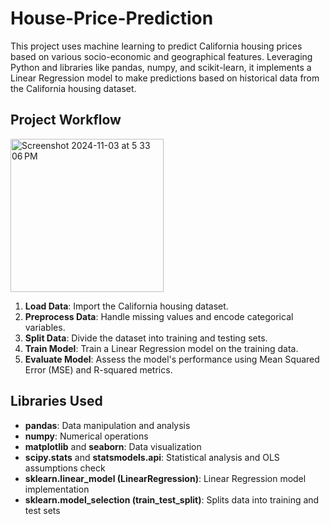 # House-Price-Prediction
This project uses machine learning to predict California housing prices based on various socio-economic and geographical features. Leveraging Python and libraries like pandas, numpy, and scikit-learn, it implements a Linear Regression model to make predictions based on historical data from the California housing dataset.

## Project Workflow
<img width="245" alt="Screenshot 2024-11-03 at 5 33 06 PM" src="https://github.com/user-attachments/assets/a141a7bf-211c-4426-a93f-29327012aca1">

1. **Load Data**: Import the California housing dataset.
2. **Preprocess Data**: Handle missing values and encode categorical variables.
3. **Split Data**: Divide the dataset into training and testing sets.
4. **Train Model**: Train a Linear Regression model on the training data.
5. **Evaluate Model**: Assess the model's performance using Mean Squared Error (MSE) and R-squared metrics.

 ## Libraries Used

- **pandas**: Data manipulation and analysis
- **numpy**: Numerical operations
- **matplotlib** and **seaborn**: Data visualization
- **scipy.stats** and **statsmodels.api**: Statistical analysis and OLS assumptions check
- **sklearn.linear_model (LinearRegression)**: Linear Regression model implementation
- **sklearn.model_selection (train_test_split)**: Splits data into training and test sets
